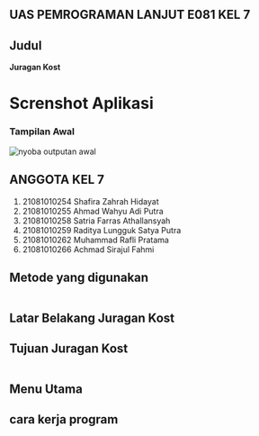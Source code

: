 ## UAS PEMROGRAMAN LANJUT E081 KEL 7

## Judul
**Juragan Kost**

# Screnshot Aplikasi
### Tampilan Awal
![nyoba outputan awal](https://cdn.discordapp.com/attachments/884240786227617822/1056690647765110844/image.png)

## ANGGOTA KEL 7
1. 21081010254 Shafira Zahrah Hidayat
2. 21081010255 Ahmad Wahyu Adi Putra
3. 21081010258 Satria Farras Athallansyah
4. 21081010259 Raditya Lungguk Satya Putra
5. 21081010262 Muhammad Rafli Pratama
6. 21081010266 Achmad Sirajul Fahmi

## Metode yang digunakan
```

```
## Latar Belakang Juragan Kost


## Tujuan Juragan Kost
```

```
## Menu Utama


## cara kerja program
```

